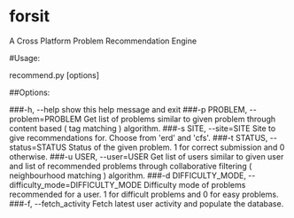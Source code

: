 forsit
======

A Cross Platform Problem Recommendation Engine

#Usage:

recommend.py [options]

##Options:

###-h, --help
show this help message and exit
###-p PROBLEM, --problem=PROBLEM
Get list of problems similar to given problem through content based ( tag matching ) algorithm.
###-s SITE, --site=SITE
Site to give recommendations for. Choose from 'erd' and 'cfs'.
###-t STATUS, --status=STATUS
Status of the given problem. 1 for correct submission and 0 otherwise.
###-u USER, --user=USER
Get list of users similar to given user and list of recommended problems through collaborative filtering ( neighbourhood matching ) algorithm.
###-d DIFFICULTY_MODE, --difficulty_mode=DIFFICULTY_MODE
Difficulty mode of problems recommended for a user. 1 for difficult problems and 0 for easy problems.
###-f, --fetch_activity
Fetch latest user activity and populate the database.